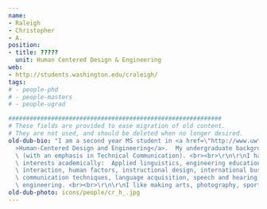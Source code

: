 ```yaml
---
name:
- Raleigh
- Christopher
- A.
position:
- title: ?????
  unit: Human Centered Design & Engineering
web:
- http://students.washington.edu/craleigh/
tags:
# - people-phd
# - people-masters
# - people-ugrad

############################################################
# These fields are provided to ease migration of old content.
# They are not used, and should be deleted when no longer desired.
old-dub-bio: "I am a second year MS student in <a href=\"http://www.uwtc.washington.edu/\"\
  >Human-Centered Design and Engineering</a>.  My undergraduate background is in English\
  \ (with an emphasis in Technical Communication). <br><br>\r\n\r\nI have very diverse\
  \ interests academically:  Applied linguistics, engineering education, human-computer\
  \ interaction, human factors, instructional design, international business, non-verbal\
  \ communication techniques, language acquisition, speech and hearing, and systems\
  \ engineering. <br><br>\r\n\r\nI like making arts, photography, sports, and travel."
old-dub-photo: icons/people/cr_h_.jpg
---
```

